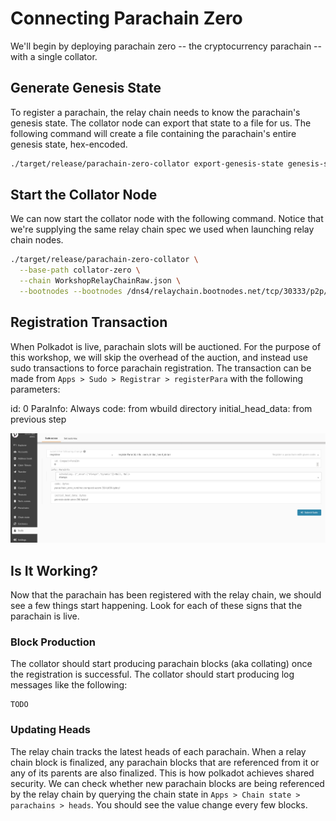 # Connecting Parachain Zero

We'll begin by deploying parachain zero -- the cryptocurrency parachain -- with a single collator.

## Generate Genesis State
To register a parachain, the relay chain needs to know the parachain's genesis state. The collator node can export that state to a file for us. The following command will create a file containing the parachain's entire genesis state, hex-encoded.

```bash
./target/release/parachain-zero-collator export-genesis-state genesis-state-zero
```

## Start the Collator Node
We can now start the collator node with the following command. Notice that we're supplying the same relay chain spec we used when launching relay chain nodes.

```bash
./target/release/parachain-zero-collator \
  --base-path collator-zero \
  --chain WorkshopRelayChainRaw.json \
  --bootnodes --bootnodes /dns4/relaychain.bootnodes.net/tcp/30333/p2p/QmayQzZgh1t41b3ta5GSm6tKvV7gpWnBYfHrPAYh756vSH
```

## Registration Transaction
When Polkadot is live, parachain slots will be auctioned. For the purpose of this workshop, we will skip the overhead of the auction, and instead use sudo transactions to force parachain registration. The transaction can be made from `Apps > Sudo > Registrar > registerPara` with the following parameters:

id: 0
ParaInfo: Always
code: from wbuild directory
initial_head_data: from previous step

![Registration screenshot](../assets/registration-screenshot.png)

## Is It Working?
Now that the parachain has been registered with the relay chain, we should see a few things start happening. Look for each of these signs that the parachain is live.

### Block Production
The collator should start producing parachain blocks (aka collating) once the registration is successful. The collator should start producing log messages like the following:
```
TODO
```

### Updating Heads
The relay chain tracks the latest heads of each parachain. When a relay chain block is finalized, any parachain blocks that are referenced from it or any of its parents are also finalized. This is how polkadot achieves shared security. We can check whether new parachain blocks are being referenced by the relay chain by querying the chain state in `Apps > Chain state > parachains > heads`. You should see the value change every few blocks.

<!--
## Interact
TODO When cumulus is more mature, it would be very insightful to actually submit transactions to the parachains and confirm that they execute properly
-->
